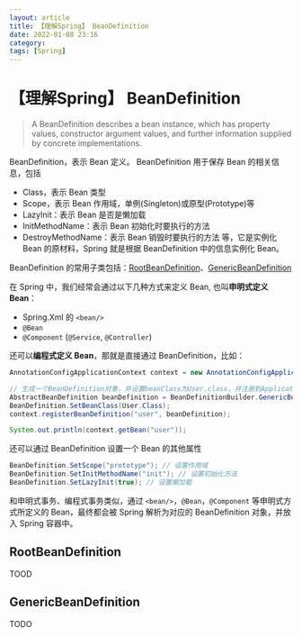 ```yaml
---
layout: article  
title: 【理解Spring】 BeanDefinition
date: 2022-01-08 23:16
category:  
tags: [Spring]
---
```


# 【理解Spring】 BeanDefinition

> A BeanDefinition describes a bean instance, which has property values, constructor argument values, and further information supplied by concrete implementations.

BeanDefinition，表示 Bean 定义。
BeanDefinition 用于保存 Bean 的相关信息，包括
- Class，表示 Bean 类型
- Scope，表示 Bean 作用域，单例(Singleton)或原型(Prototype)等
- LazyInit：表示 Bean 是否是懒加载
- InitMethodName：表示 Bean 初始化时要执行的方法
- DestroyMethodName：表示 Bean 销毁时要执行的方法
等，它是实例化 Bean 的原材料，Spring 就是根据 BeanDefinition 中的信息实例化 Bean。

BeanDefinition 的常用子类包括：[RootBeanDefinition](#RootBeanDefinition)、[GenericBeanDefinition](#GenericBeanDefinition)

在 Spring 中，我们经常会通过以下几种方式来定义 Bean, 也叫**申明式定义 Bean**：
- Spring.Xml 的 `<bean/>`
- `@Bean`
- `@Component` (`@Service`, `@Controller`)

还可以**编程式定义 Bean**，那就是直接通过 BeanDefinition，比如：
```java
AnnotationConfigApplicationContext context = new AnnotationConfigApplicationContext(AppConfig.class);

// 生成一个BeanDefinition对象，并设置beanClass为User.class，并注册到ApplicationContext中
AbstractBeanDefinition beanDefinition = BeanDefinitionBuilder.GenericBeanDefinition().GetBeanDefinition();
BeanDefinition.SetBeanClass(User.Class);
context.registerBeanDefinition("user", beanDefinition);

System.out.println(context.getBean("user"));
```
还可以通过 BeanDefinition 设置一个 Bean 的其他属性
```java
BeanDefinition.SetScope("prototype"); // 设置作用域
BeanDefinition.SetInitMethodName("init"); // 设置初始化方法
BeanDefinition.SetLazyInit(true); // 设置懒加载
```

和申明式事务、编程式事务类似，通过 `<bean/>`，`@Bean`，`@Component` 等申明式方式所定义的 Bean，最终都会被 Spring 解析为对应的 BeanDefinition 对象，并放入 Spring 容器中。

## RootBeanDefinition

TOOD

## GenericBeanDefinition

TODO

